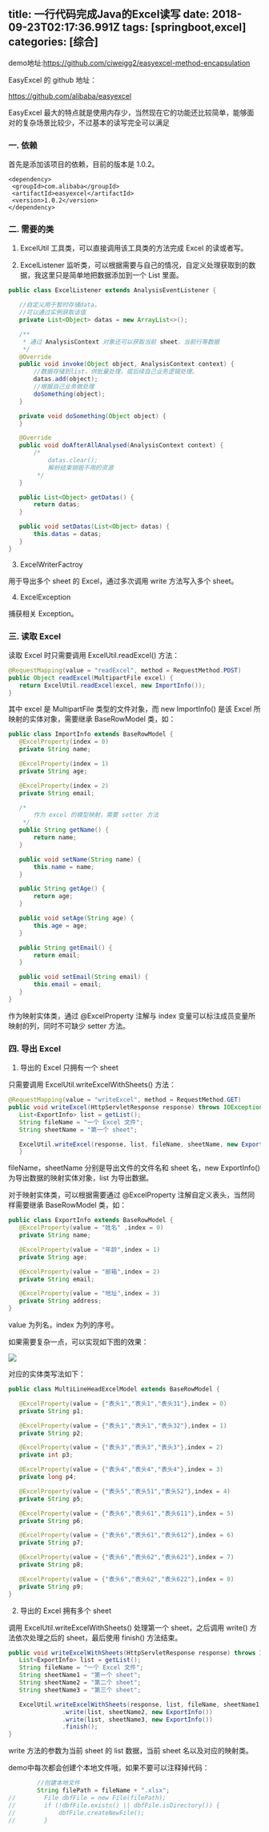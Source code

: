 title: 一行代码完成Java的Excel读写
date: 2018-09-23T02:17:36.991Z
tags: [springboot,excel]
categories: [综合]
---
demo地址:https://github.com/ciweigg2/easyexcel-method-encapsulation

EasyExcel 的 github 地址： 

https://github.com/alibaba/easyexcel

EasyExcel 最大的特点就是使用内存少，当然现在它的功能还比较简单，能够面对的复杂场景比较少，不过基本的读写完全可以满足

<!--more-->

### 一. 依赖

首先是添加该项目的依赖，目前的版本是 1.0.2。

```
<dependency>
 <groupId>com.alibaba</groupId>
 <artifactId>easyexcel</artifactId>
 <version>1.0.2</version>
</dependency>
```

### 二. 需要的类

1. ExcelUtil
工具类，可以直接调用该工具类的方法完成 Excel 的读或者写。

2. ExcelListener
监听类，可以根据需要与自己的情况，自定义处理获取到的数据，我这里只是简单地把数据添加到一个 List 里面。

```java
public class ExcelListener extends AnalysisEventListener {

   //自定义用于暂时存储data。
   //可以通过实例获取该值
   private List<Object> datas = new ArrayList<>();

   /**
    * 通过 AnalysisContext 对象还可以获取当前 sheet，当前行等数据
    */
   @Override
   public void invoke(Object object, AnalysisContext context) {
       //数据存储到list，供批量处理，或后续自己业务逻辑处理。
       datas.add(object);
       //根据自己业务做处理
       doSomething(object);
   }

   private void doSomething(Object object) {
   }

   @Override
   public void doAfterAllAnalysed(AnalysisContext context) {
       /*
           datas.clear();
           解析结束销毁不用的资源
        */
   }

   public List<Object> getDatas() {
       return datas;
   }

   public void setDatas(List<Object> datas) {
       this.datas = datas;
   }
}
```

3. ExcelWriterFactroy


用于导出多个 sheet 的 Excel，通过多次调用 write 方法写入多个 sheet。


4. ExcelException


捕获相关 Exception。

### 三. 读取 Excel

读取 Excel 时只需要调用 ExcelUtil.readExcel() 方法：

```java
@RequestMapping(value = "readExcel", method = RequestMethod.POST)
public Object readExcel(MultipartFile excel) {
   return ExcelUtil.readExcel(excel, new ImportInfo());
}
```

其中 excel 是 MultipartFile 类型的文件对象，而 new ImportInfo() 是该 Excel 所映射的实体对象，需要继承 BaseRowModel 类，如：

```java
public class ImportInfo extends BaseRowModel {
   @ExcelProperty(index = 0)
   private String name;

   @ExcelProperty(index = 1)
   private String age;

   @ExcelProperty(index = 2)
   private String email;

   /*
       作为 excel 的模型映射，需要 setter 方法
    */
   public String getName() {
       return name;
   }

   public void setName(String name) {
       this.name = name;
   }

   public String getAge() {
       return age;
   }

   public void setAge(String age) {
       this.age = age;
   }

   public String getEmail() {
       return email;
   }

   public void setEmail(String email) {
       this.email = email;
   }
}
```

作为映射实体类，通过 @ExcelProperty 注解与 index 变量可以标注成员变量所映射的列，同时不可缺少 setter 方法。

### 四. 导出 Excel

1. 导出的 Excel 只拥有一个 sheet

只需要调用 ExcelUtil.writeExcelWithSheets() 方法：

```java
@RequestMapping(value = "writeExcel", method = RequestMethod.GET)
public void writeExcel(HttpServletResponse response) throws IOException {
   List<ExportInfo> list = getList();
   String fileName = "一个 Excel 文件";
   String sheetName = "第一个 sheet";

   ExcelUtil.writeExcel(response, list, fileName, sheetName, new ExportInfo());
   }
```

fileName，sheetName 分别是导出文件的文件名和 sheet 名，new ExportInfo() 为导出数据的映射实体对象，list 为导出数据。

对于映射实体类，可以根据需要通过 @ExcelProperty 注解自定义表头，当然同样需要继承 BaseRowModel 类，如：

```java
public class ExportInfo extends BaseRowModel {
   @ExcelProperty(value = "姓名" ,index = 0)
   private String name;

   @ExcelProperty(value = "年龄",index = 1)
   private String age;

   @ExcelProperty(value = "邮箱",index = 2)
   private String email;

   @ExcelProperty(value = "地址",index = 3)
   private String address;
}
```

value 为列名，index 为列的序号。

如果需要复杂一点，可以实现如下图的效果：

![](/images/68747470733a2f2f75706c6f61642d696d616765732e6a69616e7368752e696f2f75706c6f61645f696d616765732f383830373637342d356362373033343634323866656139332e706e673f696d6167654d6f6772322f6175746f2d6f7269656e742f7374726970.png)

对应的实体类写法如下：

```java
public class MultiLineHeadExcelModel extends BaseRowModel {

   @ExcelProperty(value = {"表头1","表头1","表头31"},index = 0)
   private String p1;

   @ExcelProperty(value = {"表头1","表头1","表头32"},index = 1)
   private String p2;

   @ExcelProperty(value = {"表头3","表头3","表头3"},index = 2)
   private int p3;

   @ExcelProperty(value = {"表头4","表头4","表头4"},index = 3)
   private long p4;

   @ExcelProperty(value = {"表头5","表头51","表头52"},index = 4)
   private String p5;

   @ExcelProperty(value = {"表头6","表头61","表头611"},index = 5)
   private String p6;

   @ExcelProperty(value = {"表头6","表头61","表头612"},index = 6)
   private String p7;

   @ExcelProperty(value = {"表头6","表头62","表头621"},index = 7)
   private String p8;

   @ExcelProperty(value = {"表头6","表头62","表头622"},index = 8)
   private String p9;
}
```

2. 导出的 Excel 拥有多个 sheet

调用 ExcelUtil.writeExcelWithSheets() 处理第一个 sheet，之后调用 write() 方法依次处理之后的 sheet，最后使用 finish() 方法结束。

```java
public void writeExcelWithSheets(HttpServletResponse response) throws IOException {
   List<ExportInfo> list = getList();
   String fileName = "一个 Excel 文件";
   String sheetName1 = "第一个 sheet";
   String sheetName2 = "第二个 sheet";
   String sheetName3 = "第三个 sheet";

   ExcelUtil.writeExcelWithSheets(response, list, fileName, sheetName1, new ExportInfo())
               .write(list, sheetName2, new ExportInfo())
               .write(list, sheetName3, new ExportInfo())
               .finish();
}
```

write 方法的参数为当前 sheet 的 list 数据，当前 sheet 名以及对应的映射类。

demo中每次都会创建个本地文件哦，如果不要可以注释掉代码：

```java
        //创建本地文件
        String filePath = fileName + ".xlsx";
//        File dbfFile = new File(filePath);
//        if (!dbfFile.exists() || dbfFile.isDirectory()) {
//            dbfFile.createNewFile();
//        }
```
